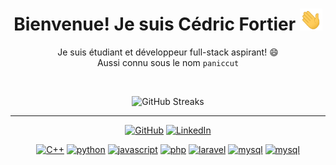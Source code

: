 

<h1 align="center">Bienvenue! Je suis Cédric Fortier <img src="gifs/wave.gif" width="36px"></h1> 
<p align="center">
    Je suis étudiant et développeur full-stack aspirant! 😄<br>
    Aussi connu sous le nom <code>paniccut</code>
</p>
<br>
<p align="center">
    <img alt = "GitHub Streaks" src="https://github-readme-streak-stats.herokuapp.com/?user=paniccut&theme=material-palenight&hide_border=true">
</p>

<hr>
<p align="center">
    <a href="https://github.com/paniccut" target="_blank"><img alt="GitHub" src="https://img.shields.io/badge/-paniccut-181717?style=flat-square&logo=GitHub&logoColor=white"></a>
    <a href="https://www.linkedin.com/in/c%C3%A9dric-fortier-694a19263" target="_blank"><img alt="LinkedIn" src="https://img.shields.io/badge/-LinkedIn-0077B5?style=flat-square&logo=Linkedin&logoColor=white"></a>
</p>

<p align="center">
    <a href="https://github.com/paniccut?tab=repositories" target="_blank"><img alt="C++" src="https://img.shields.io/badge/-C%2B%2B-00599C?style=flat-square&logo=C%2B%2B&logoColor=white"></a>
    <a href="https://github.com/paniccut?tab=repositories" target="_blank"><img alt="python" src="https://img.shields.io/badge/-Python-3776AB?style=flat-square&logo=Python&logoColor=white"></a>
    <a href="https://github.com/paniccut?tab=repositories" target="_blank"><img alt="javascript" src="https://img.shields.io/badge/-JS-F7DF1E?style=flat-square&logo=javascript&logoColor=white"></a>
    <a href="https://github.com/paniccut?tab=repositories" target="_blank"><img alt="php" src="https://img.shields.io/badge/-PHP-777BB4?style=flat-square&logo=php&logoColor=white"></a>
    <a href="https://github.com/paniccut?tab=repositories" target="_blank"><img alt="laravel" src="https://img.shields.io/badge/-Laravel-FF2D20?style=flat-square&logo=laravel&logoColor=white"></a>
    <a href="https://github.com/paniccut?tab=repositories" target="_blank"><img alt="mysql" src="https://img.shields.io/badge/-MySQL-4479A1?style=flat-square&logo=mysql&logoColor=white"></a>
    <a href="https://github.com/paniccut?tab=repositories" target="_blank"><img alt="mysql" src="https://img.shields.io/badge/-Tailwind%20CSS-06B6D4?style=flat-square&logo=tailwindcss&logoColor=white"></a>
</p>